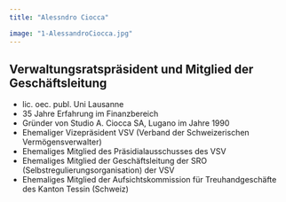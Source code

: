 ```yaml
---
title: "Alessndro Ciocca"

image: "1-AlessandroCiocca.jpg"
---
```


## Verwaltungsratspräsident und Mitglied der Geschäftsleitung

- lic. oec. publ. Uni Lausanne
- 35 Jahre Erfahrung im Finanzbereich 
- Gründer von Studio A. Ciocca SA, Lugano im Jahre 1990 
- Ehemaliger Vizepräsident VSV (Verband der Schweizerischen Vermögensverwalter)
- Ehemaliges Mitglied des Präsidialausschusses des VSV
- Ehemaliges Mitglied der Geschäftsleitung der SRO (Selbstregulierungsorganisation) der VSV
- Ehemaliges Mitglied der Aufsichtskommission für Treuhandgeschäfte des Kanton Tessin (Schweiz)